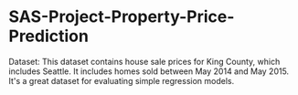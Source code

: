 # SAS-Project-Property-Price-Prediction
Dataset: This dataset contains house sale prices for King County, which includes Seattle. It includes homes sold between May 2014 and May 2015.  It's a great dataset for evaluating simple regression models.
